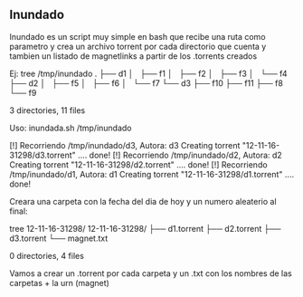 Inundado
--------

Inundado es un script muy simple en bash que recibe una ruta como parametro y
crea un archivo torrent por cada directorio que cuenta y tambien un listado de
magnetlinks a partir de los .torrents creados

Ej:
tree /tmp/inundado
.
├── d1
│   ├── f1
│   ├── f2
│   ├── f3
│   └── f4
├── d2
│   ├── f5
│   ├── f6
│   └── f7
└── d3
    ├── f10
    ├── f11
    ├── f8
    └── f9

3 directories, 11 files

Uso:
	inundada.sh /tmp/inundado

[!] Recorriendo  /tmp/inundado/d3, Autora: d3
Creating torrent "12-11-16-31298/d3.torrent" .... done!
[!] Recorriendo  /tmp/inundado/d2, Autora: d2
Creating torrent "12-11-16-31298/d2.torrent" .... done!
[!] Recorriendo  /tmp/inundado/d1, Autora: d1
Creating torrent "12-11-16-31298/d1.torrent" .... done!

Creara una carpeta con la fecha del dia de hoy y un numero aleaterio al final:

tree  12-11-16-31298/
12-11-16-31298/
├── d1.torrent
├── d2.torrent
├── d3.torrent
└── magnet.txt

0 directories, 4 files


Vamos a crear un .torrent por cada carpeta
y un .txt con los nombres de las carpetas + la urn (magnet)
